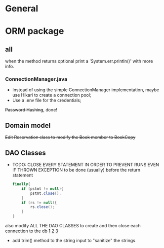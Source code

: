 # General

# ORM package

## all

when the method returns optional print a 'System.err.println()' with more info.

### ConnectionManager.java

- Instead of using the simple ConnectionManager implementation, maybe use Hikari to create a connection pool;
- Use a .env file for the credentials;

~~Password Hashing~~, done!

## Domain model 

~~Edit Reservation class to modify the Book member to BookCopy~~

## DAO Classes
- TODO: CLOSE EVERY STATEMENT IN ORDER TO PREVENT RUNS EVEN IF THROWN EXCEPTION
to be done (usually) before the return statement
    ```java
    finally{
        if (pstmt != null){
            pstmt.close();
        }
        if (rs != null){
            rs.close();
        }
    }
    ```

also modify ALL THE DAO CLASSES to create and then close each connection to the db
[1](https://jenkov.com/tutorials/jdbc/connection.html)
[2](https://stackoverflow.com/questions/2225221/closing-database-connections-in-java)
[3](https://blog.jooq.org/how-to-prevent-jdbc-resource-leaks-with-jdbc-and-with-jooq/)

- add trim() method to the string input to "sanitize" the strings 